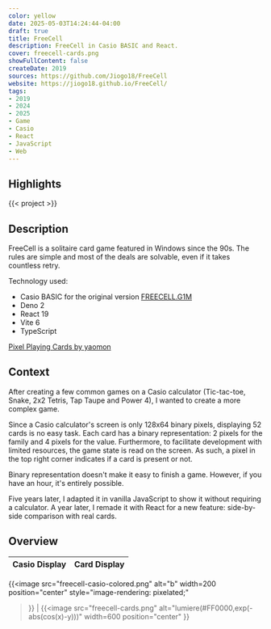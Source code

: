 ```yaml
---
color: yellow
date: 2025-05-03T14:24:44-04:00
draft: true
title: FreeCell
description: FreeCell in Casio BASIC and React.
cover: freecell-cards.png
showFullContent: false
createDate: 2019
sources: https://github.com/Jiogo18/FreeCell
website: https://jiogo18.github.io/FreeCell/
tags:
- 2019
- 2024
- 2025
- Game
- Casio
- React
- JavaScript
- Web
---
```


## Highlights

{{< project >}}

## Description

FreeCell is a solitaire card game featured in Windows since the 90s.
The rules are simple and most of the deals are solvable, even if it takes countless retry.

Technology used:
- Casio BASIC for the original version [FREECELL.G1M](https://github.com/Jiogo18/FreeCell/blob/main/CASIO/FREECELL.G1M.txt)
- Deno 2
- React 19
- Vite 6
- TypeScript

[Pixel Playing Cards by yaomon](https://yaomon.itch.io/playing-cards)

## Context

After creating a few common games on a Casio calculator
(Tic-tac-toe, Snake, 2x2 Tetris, Tap Taupe and Power 4),
I wanted to create a more complex game.

Since a Casio calculator's screen is only 128x64 binary pixels, displaying 52 cards is no easy task.
Each card has a binary representation: 2 pixels for the family and 4 pixels for the value.
Furthermore, to facilitate development with limited resources, the game state is read on the screen. As such, a pixel in the top right corner indicates if a card is present or not.

Binary representation doesn't make it easy to finish a game. However, if you have an hour, it's entirely possible.

Five years later, I adapted it in vanilla JavaScript to show it without requiring a calculator.
A year later, I remade it with React for a new feature: side-by-side comparison with real cards.

## Overview

| Casio Display | Card Display |
| :-----------: | :----------: |
{{<image
	src="freecell-casio-colored.png"
	alt="b"
	width=200
	position="center"
	style="image-rendering: pixelated;"
>}} | {{<image
	src="freecell-cards.png"
	alt="lumiere(#FF0000,exp(-abs(cos(x)-y)))"
	width=600
	position="center"
>}}
